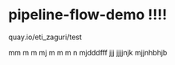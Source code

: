 # pipeline-flow-demo !!!!


 quay.io/eti_zaguri/test

mm
m m
mj
m m
m
n
mjdddfff
jjj
jjjjnjk
mjjnhbhjb 

